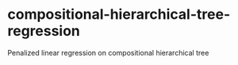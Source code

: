 # compositional-hierarchical-tree-regression
Penalized linear regression on compositional hierarchical tree
